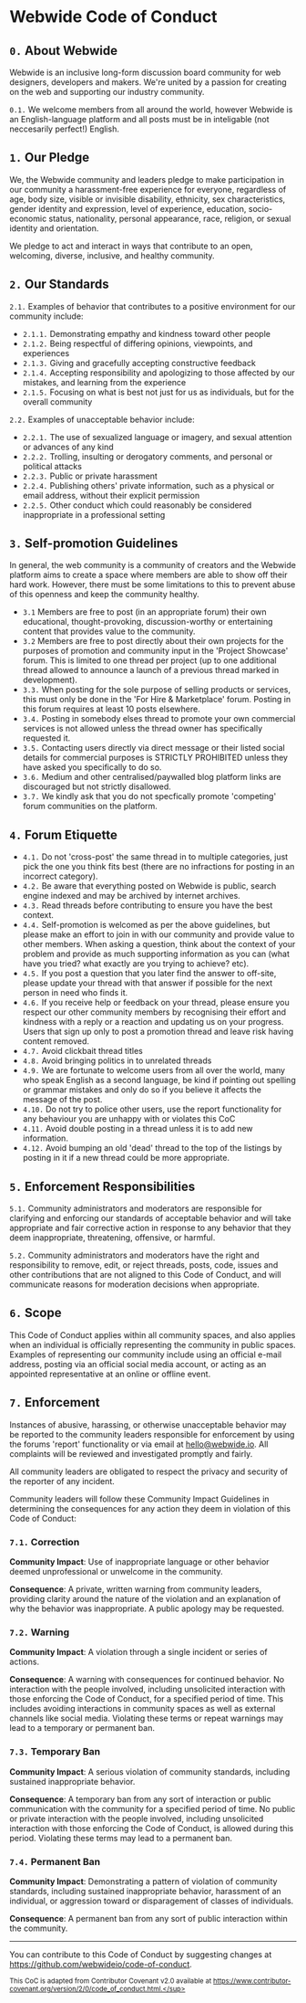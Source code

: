 
# Webwide Code of Conduct

## `0.` About Webwide
Webwide is an inclusive long-form discussion board community for web designers, developers and makers. We're united by a passion for creating on the web and supporting our industry community.

`0.1.` We welcome members from all around the world, however Webwide is an English-language platform and all posts must be in inteligable (not neccesarily perfect!) English.

## `1.` Our Pledge

We, the Webwide community and leaders pledge to make participation in our
community a harassment-free experience for everyone, regardless of age, body
size, visible or invisible disability, ethnicity, sex characteristics, gender
identity and expression, level of experience, education, socio-economic status,
nationality, personal appearance, race, religion, or sexual identity
and orientation.

We pledge to act and interact in ways that contribute to an open, welcoming,
diverse, inclusive, and healthy community.

## `2.` Our Standards

`2.1.` Examples of behavior that contributes to a positive environment for our
community include:

* `2.1.1.` Demonstrating empathy and kindness toward other people
* `2.1.2.` Being respectful of differing opinions, viewpoints, and experiences
* `2.1.3.` Giving and gracefully accepting constructive feedback
* `2.1.4.` Accepting responsibility and apologizing to those affected by our mistakes,
  and learning from the experience
* `2.1.5.` Focusing on what is best not just for us as individuals, but for the
  overall community

`2.2.` Examples of unacceptable behavior include:

* `2.2.1.` The use of sexualized language or imagery, and sexual attention or
  advances of any kind
* `2.2.2.` Trolling, insulting or derogatory comments, and personal or political attacks
* `2.2.3.` Public or private harassment
* `2.2.4.` Publishing others' private information, such as a physical or email
  address, without their explicit permission
* `2.2.5.` Other conduct which could reasonably be considered inappropriate in a
  professional setting
  
## `3.` Self-promotion Guidelines
In general, the web community is a community of creators and the Webwide platform aims to create a space where members are able to show off their hard work. However, there must be some limitations to this to prevent abuse of this openness and keep the community healthy.

* `3.1` Members are free to post (in an appropriate forum) their own educational, thought-provoking, discussion-worthy or entertaining content that provides value to the community.
* `3.2` Members are free to post directly about their own projects for the purposes of promotion and community input in the 'Project Showcase' forum. This is limited to one thread per project (up to one additional thread allowed to announce a launch of a previous thread marked in development).
* `3.3.` When posting for the sole purpose of selling products or services, this must only be done in the 'For Hire & Marketplace' forum. Posting in this forum requires at least 10 posts elsewhere.
* `3.4.` Posting in somebody elses thread to promote your own commercial services is not allowed unless the thread owner has specifically requested it.
* `3.5.` Contacting users directly via direct message or their listed social details for commercial purposes is STRICTLY PROHIBITED unless they have asked you specifically to do so.
* `3.6.` Medium and other centralised/paywalled blog platform links are discouraged but not strictly disallowed.
* `3.7.` We kindly ask that you do not specfically promote 'competing' forum communities on the platform.

## `4.` Forum Etiquette
* `4.1.` Do not 'cross-post' the same thread in to multiple categories, just pick the one you think fits best (there are no infractions for posting in an incorrect category).
* `4.2.` Be aware that everything posted on Webwide is public, search engine indexed and may be archived by internet archives.
* `4.3.` Read threads before contributing to ensure you have the best context.
* `4.4.` Self-promotion is welcomed as per the above guidelines, but please make an effort to join in with our community and provide value to other members.
When asking a question, think about the context of your problem and provide as much supporting information as you can (what have you tried? what exactly are you trying to achieve? etc).
* `4.5.` If you post a question that you later find the answer to off-site, please update your thread with that answer if possible for the next person in need who finds it.
* `4.6.` If you receive help or feedback on your thread, please ensure you respect our other community members by recognising their effort and kindness with a reply or a reaction and updating us on your progress. Users that sign up only to post a promotion thread and leave risk having content removed.
* `4.7.` Avoid clickbait thread titles
* `4.8.` Avoid bringing politics in to unrelated threads
* `4.9.` We are fortunate to welcome users from all over the world, many who speak English as a second language, be kind if pointing out spelling or grammar mistakes and only do so if you believe it affects the message of the post.
* `4.10.` Do not try to police other users, use the report functionality for any behaviour you are unhappy with or violates this CoC
* `4.11.` Avoid double posting in a thread unless it is to add new information.
* `4.12.` Avoid bumping an old 'dead' thread to the top of the listings by posting in it if a new thread could be more appropriate.

## `5.` Enforcement Responsibilities

`5.1.` Community administrators and moderators are responsible for clarifying and enforcing our standards of
acceptable behavior and will take appropriate and fair corrective action in
response to any behavior that they deem inappropriate, threatening, offensive,
or harmful.

`5.2.` Community administrators and moderators have the right and responsibility to remove, edit, or reject
threads, posts, code, issues and other contributions that are
not aligned to this Code of Conduct, and will communicate reasons for moderation
decisions when appropriate.

## `6.` Scope

This Code of Conduct applies within all community spaces, and also applies when
an individual is officially representing the community in public spaces.
Examples of representing our community include using an official e-mail address,
posting via an official social media account, or acting as an appointed
representative at an online or offline event.

## `7.` Enforcement

Instances of abusive, harassing, or otherwise unacceptable behavior may be
reported to the community leaders responsible for enforcement by using the forums 
'report' functionality or via email at hello@webwide.io.
All complaints will be reviewed and investigated promptly and fairly.

All community leaders are obligated to respect the privacy and security of the
reporter of any incident.

Community leaders will follow these Community Impact Guidelines in determining
the consequences for any action they deem in violation of this Code of Conduct:

### `7.1.` Correction

**Community Impact**: Use of inappropriate language or other behavior deemed
unprofessional or unwelcome in the community.

**Consequence**: A private, written warning from community leaders, providing
clarity around the nature of the violation and an explanation of why the
behavior was inappropriate. A public apology may be requested.

### `7.2.` Warning

**Community Impact**: A violation through a single incident or series
of actions.

**Consequence**: A warning with consequences for continued behavior. No
interaction with the people involved, including unsolicited interaction with
those enforcing the Code of Conduct, for a specified period of time. This
includes avoiding interactions in community spaces as well as external channels
like social media. Violating these terms or repeat warnings may lead to a temporary or
permanent ban.

### `7.3.` Temporary Ban

**Community Impact**: A serious violation of community standards, including
sustained inappropriate behavior.

**Consequence**: A temporary ban from any sort of interaction or public
communication with the community for a specified period of time. No public or
private interaction with the people involved, including unsolicited interaction
with those enforcing the Code of Conduct, is allowed during this period.
Violating these terms may lead to a permanent ban.

### `7.4.` Permanent Ban

**Community Impact**: Demonstrating a pattern of violation of community
standards, including sustained inappropriate behavior, harassment of an
individual, or aggression toward or disparagement of classes of individuals.

**Consequence**: A permanent ban from any sort of public interaction within
the community.

---
You can contribute to this Code of Conduct by suggesting changes at https://github.com/webwideio/code-of-conduct.

<sup>This CoC is adapted from Contributor Covenant v2.0 available at
https://www.contributor-covenant.org/version/2/0/code_of_conduct.html.</sup>

